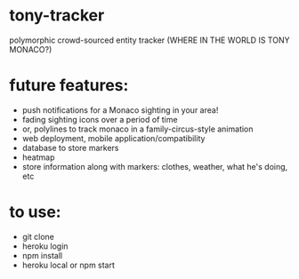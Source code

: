 # tony-tracker
polymorphic crowd-sourced entity tracker (WHERE IN THE WORLD IS TONY MONACO?)

# future features:
- push notifications for a Monaco sighting in your area!
- fading sighting icons over a period of time
- or, polylines to track monaco in a family-circus-style animation
- web deployment, mobile application/compatibility
- database to store markers
- heatmap
- store information along with markers: clothes, weather, what he's doing, etc

# to use:
- git clone
- heroku login
- npm install
- heroku local or npm start
